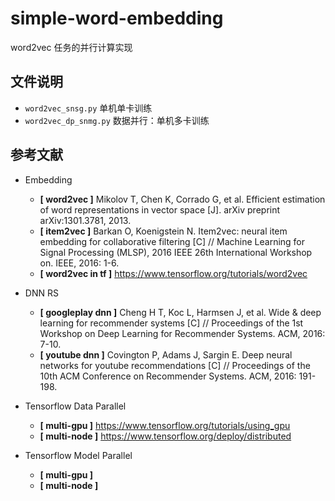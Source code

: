 # simple-word-embedding
word2vec 任务的并行计算实现

## 文件说明

* `word2vec_snsg.py`  单机单卡训练
* `word2vec_dp_snmg.py`  数据并行：单机多卡训练

## 参考文献

* Embedding
    - **[ word2vec ]** Mikolov T, Chen K, Corrado G, et al. Efficient estimation of word representations in vector space [J]. arXiv preprint arXiv:1301.3781, 2013.
    - **[ item2vec ]** Barkan O, Koenigstein N. Item2vec: neural item embedding for collaborative filtering [C] // Machine Learning for Signal Processing (MLSP), 2016 IEEE 26th International Workshop on. IEEE, 2016: 1-6.
    - **[ word2vec in tf ]** https://www.tensorflow.org/tutorials/word2vec

* DNN RS
    - **[ googleplay dnn ]** Cheng H T, Koc L, Harmsen J, et al. Wide & deep learning for recommender systems [C] // Proceedings of the 1st Workshop on Deep Learning for Recommender Systems. ACM, 2016: 7-10.
    - **[ youtube dnn ]** Covington P, Adams J, Sargin E. Deep neural networks for youtube recommendations [C] // Proceedings of the 10th ACM Conference on Recommender Systems. ACM, 2016: 191-198.

* Tensorflow Data Parallel
    - **[ multi-gpu ]** https://www.tensorflow.org/tutorials/using_gpu
    - **[ multi-node ]** https://www.tensorflow.org/deploy/distributed

* Tensorflow Model Parallel
    - **[ multi-gpu ]**
    - **[ multi-node ]**
